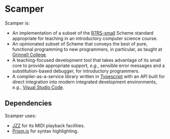# Scamper

Scamper is:

+   An implementation of a subset of the [R7RS-small](https://small.r7rs.org/)
    Scheme standard appropriate for teaching in an introductory computer science
    course.
+   An opinionated subset of Scheme that conveys the best of pure, functional
    programming to new programmers, in particular, as taught at [Grinnell
    College](https://www.cs.grinnell.edu).
+   A teaching-focused development tool that takes advantage of its small core
    to provide appropriate support, _e.g._, sensible error messages and
    a substitution-based debugger, for introductory programmers.
+   A compiler-as-a-service library written in
    [Typescript](https://www.typescriptlang.org/) with an API built for direct
    integration into modern integrated development environments, _e.g._,
    [Visual Studio Code](https://code.visualstudio.com).

## Dependencies

Scamper uses:

+   [JZZ](https://github.com/jazz-soft/JZZ) for its MIDI playback facilities.
+   [Prism.js](https://prismjs.com) for syntax highlighting.